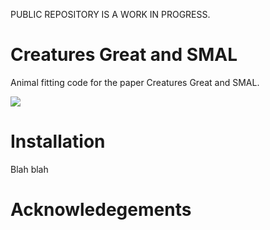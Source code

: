 PUBLIC REPOSITORY IS A WORK IN PROGRESS.

# Creatures Great and SMAL

Animal fitting code for the paper Creatures Great and SMAL.

<img src="docs/output.gif">

# Installation
Blah blah

# Acknowledegements
